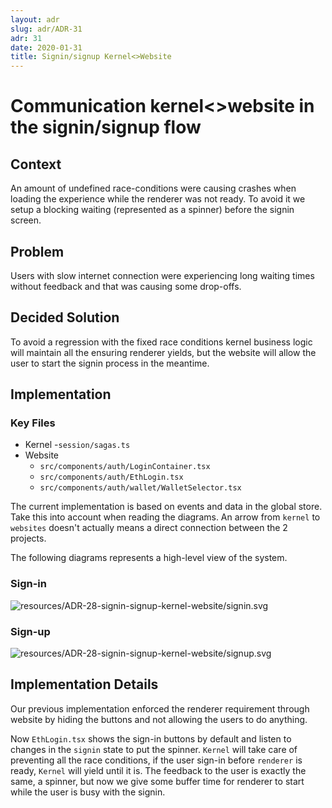 ```yaml
---
layout: adr
slug: adr/ADR-31
adr: 31
date: 2020-01-31
title: Signin/signup Kernel<>Website
---
```


# Communication kernel<>website in the signin/signup flow

## Context
An amount of undefined race-conditions were causing crashes when loading the experience while the renderer was not ready. To avoid it we setup a blocking waiting (represented as a spinner) before the signin screen.

## Problem
Users with slow internet connection were experiencing long waiting times without feedback and that was causing some drop-offs.

## Decided Solution
To avoid a regression with the fixed race conditions kernel business logic will maintain all the ensuring renderer yields, but the website will allow the user to start the signin process in the meantime.

## Implementation

### Key Files
- Kernel
  -`session/sagas.ts`
- Website
    - `src/components/auth/LoginContainer.tsx`
    - `src/components/auth/EthLogin.tsx`
    - `src/components/auth/wallet/WalletSelector.tsx`

The current implementation is based on events and data in the global store. Take this into account when reading the diagrams.
An arrow from `kernel` to `websites` doesn't actually means a direct connection between the 2 projects.

The following diagrams represents a high-level view of the system.
### Sign-in
  ![resources/ADR-28-signin-signup-kernel-website/signin.svg](resources/ADR-28-signin-signup-kernel-website/signin.svg)

### Sign-up
  ![resources/ADR-28-signin-signup-kernel-website/signup.svg](resources/ADR-28-signin-signup-kernel-website/signup.svg)

## Implementation Details
Our previous implementation enforced the renderer requirement through website by hiding the buttons and not allowing the users to do anything. 

Now `EthLogin.tsx` shows the sign-in buttons by default and listen to changes in the `signin` state to put the spinner. `Kernel` will take care of preventing all the race conditions, if the user sign-in before `renderer` is ready, `Kernel` will yield until it is. The feedback to the user is exactly the same, a spinner, but now we give some buffer time for renderer to start while the user is busy with the signin.

